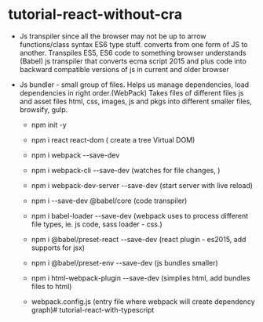 # tutorial-react-without-cra
- Js transpiler since all the browser may not be up to arrow functions/class syntax ES6 type stuff.
  converts from one form of JS to another. Transpiles ES5, ES6 code to something browser understands (Babel)
  js transpiler that converts ecma script 2015 and plus code into backward compatible versions of js in current and older browser
- Js bundler - small group of files. Helps us manage dependencies, load dependencies in right order.(WebPack)
  Takes files of different files js and asset files html, css, images, js and pkgs into different smaller files, browsify, gulp.

   - npm init -y 
   - npm i react react-dom    ( create a tree Virtual DOM)
   - npm i webpack --save-dev
   - npm i webpack-cli --save-dev (watches for file changes, )
   - npm i webpack-dev-server --save-dev (start server with live reload)
   - npm i  --save-dev @babel/core  (code transpiler)
   - npm i babel-loader --save-dev (webpack uses to process different file types, ie. js code, sass loader - css.)
   - npm i @babel/preset-react --save-dev (react plugin - es2015, add supports for jsx)
   - npm i @babel/preset-env --save-dev (js bundles smaller)
   - npm i html-webpack-plugin --save-dev (simplies html, add bundles files to html)

   - webpack.config.js (entry file where webpack will create dependency graph)# tutorial-react-with-typescript
